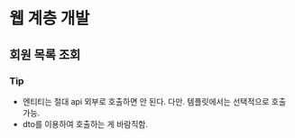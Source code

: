 # 웹 계층 개발

## 회원 목록 조회

### Tip
- 엔티티는 절대 api 외부로 호출하면 안 된다. 다만. 템플릿에서는 선택적으로 호출 가능.
- dto를 이용하여 호출하는 게 바람직함.
